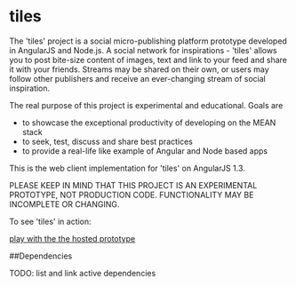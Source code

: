 # tiles
The 'tiles' project is a social micro-publishing platform prototype developed in AngularJS and Node.js. A social network for inspirations - 'tiles' allows you to post bite-size content of images, text and link to your feed and share it with your friends. Streams may be shared on their own, or users may follow other publishers and receive an ever-changing stream of social inspiration.

The real purpose of this project is experimental and educational. Goals are

- to showcase the exceptional productivity of developing on the MEAN stack
- to seek, test, discuss and share best practices
- to provide a real-life like example of Angular and Node based apps

This is the web client implementation for 'tiles' on AngularJS 1.3.

PLEASE KEEP IN MIND THAT THIS PROJECT IS AN EXPERIMENTAL PROTOTYPE, NOT PRODUCTION CODE. FUNCTIONALITY MAY BE INCOMPLETE OR CHANGING.

To see 'tiles' in action:

[play with the the hosted prototype](http://development.mrrorinc-tiles.divshot.io/#/)




##Dependencies

TODO: list and link active dependencies